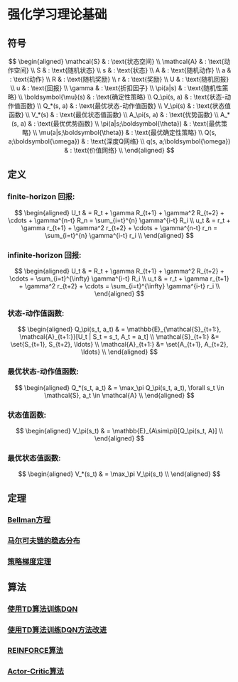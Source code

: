 # 强化学习理论基础

## 符号

<div class="math">

$$
\begin{aligned}
\mathcal{S} & : \text{状态空间} \\
\mathcal{A} & : \text{动作空间} \\
S & : \text{随机状态} \\
s & : \text{状态} \\
A & : \text{随机动作} \\
a & : \text{动作} \\
R & : \text{随机奖励} \\
r & : \text{奖励} \\
U & : \text{随机回报} \\
u & : \text{回报} \\
\gamma & : \text{折扣因子} \\
\pi(a|s) & : \text{随机性策略} \\
\boldsymbol{\mu}(s) & : \text{确定性策略} \\
Q_\pi(s, a) & : \text{状态-动作值函数} \\
Q_*(s, a) & : \text{最优状态-动作值函数} \\
V_\pi(s) & : \text{状态值函数} \\
V_*(s) & : \text{最优状态值函数} \\
A_\pi(s, a) & : \text{优势函数} \\
A_*(s, a) & : \text{最优优势函数} \\
\pi(a|s;\boldsymbol{\theta}) & : \text{最优策略} \\
\mu(a|s;\boldsymbol{\theta}) & : \text{最优确定性策略} \\
Q(s, a;\boldsymbol{\omega}) & : \text{深度Q网络} \\
q(s, a;\boldsymbol{\omega}) & : \text{价值网络} \\
\end{aligned}
$$

</div>

## 定义

### finite-horizon 回报:

<div class="math">

$$
\begin{aligned}
U_t & = R_t + \gamma R_{t+1} + \gamma^2 R_{t+2} + \cdots + \gamma^{n-t} R_n = \sum_{i=t}^{n} \gamma^{i-t} R_i \\
u_t & = r_t + \gamma r_{t+1} + \gamma^2 r_{t+2} + \cdots + \gamma^{n-t} r_n = \sum_{i=t}^{n} \gamma^{i-t} r_i \\
\end{aligned}
$$

</div>

### infinite-horizon 回报:

<div class="math">

$$
\begin{aligned}
U_t & = R_t + \gamma R_{t+1} + \gamma^2 R_{t+2} + \cdots = \sum_{i=t}^{\infty} \gamma^{i-t} R_i \\
u_t & = r_t + \gamma r_{t+1} + \gamma^2 r_{t+2} + \cdots = \sum_{i=t}^{\infty} \gamma^{i-t} r_i \\
\end{aligned}
$$

</div>

### 状态-动作值函数:

<div class="math">

$$
\begin{aligned}
Q_\pi(s_t, a_t) & = \mathbb{E}_{\mathcal{S}_{t+1:}, \mathcal{A}_{t+1:}}[U_t | S_t = s_t, A_t = a_t] \\
\mathcal{S}_{t+1:} &= \set{S_{t+1}, S_{t+2}, \ldots} \\
\mathcal{A}_{t+1:} &= \set{A_{t+1}, A_{t+2}, \ldots} \\
\end{aligned}
$$

</div>

### 最优状态-动作值函数:

<div class="math">

$$
\begin{aligned}
Q_*(s_t, a_t) & = \max_\pi Q_\pi(s_t, a_t), \forall s_t \in \mathcal{S}, a_t \in \mathcal{A} \\
\end{aligned}
$$

</div>

### 状态值函数:

<div class="math">

$$
\begin{aligned}
V_\pi(s_t) & = \mathbb{E}_{A\sim\pi}[Q_\pi(s_t, A)] \\
\end{aligned}
$$

</div>

### 最优状态值函数:

<div class="math">

$$
\begin{aligned}
V_*(s_t) & = \max_\pi V_\pi(s_t) \\
\end{aligned}
$$

</div>

## 定理

### [Bellman方程](https://xinyukhan.github.io/2025/08/12/强化学习理论基础(2)定理(1)Bellman方程.html)

### [马尔可夫链的稳态分布](https://xinyukhan.github.io/2025/08/12/强化学习理论基础(2)定理(2)马尔可夫链的稳态分布.html)

### [策略梯度定理](https://xinyukhan.github.io/2025/08/12/强化学习理论基础(2)定理(3)策略梯度定理.html)

## 算法

### [使用TD算法训练DQN](https://xinyukhan.github.io/2025/08/12/强化学习理论基础(3)算法(1)使用TD算法训练DQN.html)

### [使用TD算法训练DQN方法改进](https://xinyukhan.github.io/2025/08/12/强化学习理论基础(3)算法(2)使用TD算法训练DQN方法改进.html)

### [REINFORCE算法](https://xinyukhan.github.io/2025/08/12/强化学习理论基础(3)算法(3)REINFORCE算法.html)

### [Actor-Critic算法](https://xinyukhan.github.io/2025/08/12/强化学习理论基础(3)算法(4)Actor-Critic算法.html)
